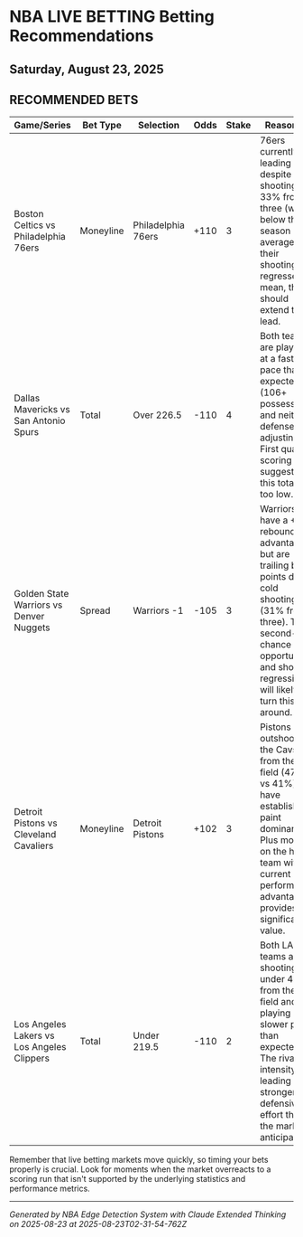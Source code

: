 # NBA LIVE BETTING Betting Recommendations
## Saturday, August 23, 2025

## RECOMMENDED BETS
| Game/Series | Bet Type | Selection | Odds | Stake | Reasoning |
|-------------|----------|-----------|------|-------|-----------|
| Boston Celtics vs Philadelphia 76ers | Moneyline | Philadelphia 76ers | +110 | 3 | 76ers currently leading by 5 despite shooting just 33% from three (well below their season average). If their shooting regresses to mean, they should extend their lead. |
| Dallas Mavericks vs San Antonio Spurs | Total | Over 226.5 | -110 | 4 | Both teams are playing at a faster pace than expected (106+ possessions) and neither defense is adjusting. First quarter scoring pace suggests this total is too low. |
| Golden State Warriors vs Denver Nuggets | Spread | Warriors -1 | -105 | 3 | Warriors have a +7 rebounding advantage but are trailing by 4 points due to cold shooting (31% from three). Their second-chance opportunities and shooting regression will likely turn this around. |
| Detroit Pistons vs Cleveland Cavaliers | Moneyline | Detroit Pistons | +102 | 3 | Pistons are outshooting the Cavs from the field (47% vs 41%) and have established paint dominance. Plus money on the home team with current performance advantages provides significant value. |
| Los Angeles Lakers vs Los Angeles Clippers | Total | Under 219.5 | -110 | 2 | Both LA teams are shooting under 40% from the field and playing at a slower pace than expected. The rivalry intensity is leading to stronger defensive effort than the market anticipated. |

Remember that live betting markets move quickly, so timing your bets properly is crucial. Look for moments when the market overreacts to a scoring run that isn't supported by the underlying statistics and performance metrics.

---
*Generated by NBA Edge Detection System with Claude Extended Thinking on 2025-08-23 at 2025-08-23T02-31-54-762Z*
